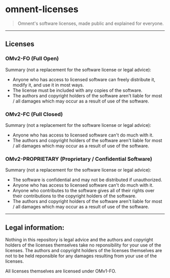 # omnent-licenses

> Omnent's software licenses, made public and explained for everyone.

---

## Licenses

### OMv2-FO (Full Open)

Summary (not a replacement for the software license or legal advice):

- Anyone who has access to licensed software can freely distribute it, modify it, and use it in most ways.
- The license must be included with any copies of the software.
- The authors and copyright holders of the software aren't liable for most / all damages which may occur as a result of use of the software.

### OMv2-FC (Full Closed)

Summary (not a replacement for the software license or legal advice):

- Anyone who has access to licensed software can't do much with it.
- The authors and copyright holders of the software aren't liable for most / all damages which may occur as a result of use of the software.

### OMv2-PROPRIETARY (Proprietary / Confidential Software)

Summary (not a replacement for the software license or legal advice):

- The software is confidential and may not be distributed if unauthorized.
- Anyone who has access to licensed software can't do much with it.
- Anyone who contributes to the software gives all of their rights over their contributions to the copyright holders of the software.
- The authors and copyright holders of the software aren't liable for most / all damages which may occur as a result of use of the software.

---

## Legal information:

Nothing in this repository is legal advice and the authors and copyright holders of the licenses themselves take no reponsibility for your use of the licenses. The authors and copyright holders of the licenses themselves are not to be held reponsible for any damages resulting from your use of the licenses.

All licenses themselves are licensed under OMv1-FO.
